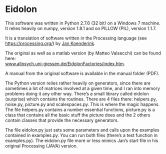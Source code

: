 # Eidolon

This software was written in Python 2.7.6 (32 bit) on a Windows 7 machine.<br/>
It relies heavily on numpy, version 1.8.1 and on PILLOW (PIL), version 1.1.7.

It is a translation of software written in the Processing language 
(see https://processing.org/) by <a href="http://www.gestaltrevision.be/en/about-us/contact/all-contacts/45">Jan Koenderink</a>.

The original as well as a matlab version (by Matteo Valsecchi) can be found here:<br/> www.allpsych.uni-giessen.de/EidolonFactories/index.htm.

A manual from the original software is available in the manual folder (PDF). 

The Python version relies rather heavily on generators, since there are sometimes a lot of matrices involved at a given time, and I ran into memory problems doing it any other way. 
There’s a small library called eidolon (surprise) which contains the routines. There are 4 files there: helpers.py, noise.py, picture.py and scalespaces.py. This is where the magic happens. 
The file helpers.py contains a number essential functions, picture.py is a class that contains all the basic stuff the picture does and  the 2 others contain classes that provide the necessary generators. 

The file eidolon.py just sets some parameters and calls upon the examples contained in examples.py. You can run both files (there’s a test function in examples.py). The eidolon.py file more or less mimics Jan’s start file in his original Processing (JAVA) version.

